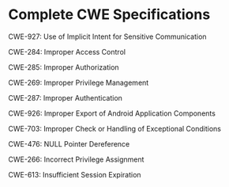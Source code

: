 

# Complete CWE Specifications

CWE-927: Use of Implicit Intent for Sensitive Communication

CWE-284: Improper Access Control

CWE-285: Improper Authorization

CWE-269: Improper Privilege Management

CWE-287: Improper Authentication

CWE-926: Improper Export of Android Application Components

CWE-703: Improper Check or Handling of Exceptional Conditions

CWE-476: NULL Pointer Dereference

CWE-266: Incorrect Privilege Assignment

CWE-613: Insufficient Session Expiration